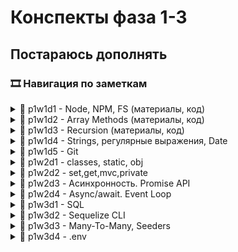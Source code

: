 # Конспекты фаза 1-3

## Постараюсь дополнять

### 🎞 Навигация по заметкам

<details>
  <summary>📌 p1w1d1 - Node, NPM, FS (материалы, код)</summary>
  
  - [*Допы к конспектам*](фаза1/w1d1%20-%20Node,%20NPM,%20FS/)
  - [*Презентация*](https://docs.google.com/presentation/d/1jV0Bt_7btaXPl_Jeg4MiFQielcRdows9/edit#slide=id.p1)
  - [**Начало работы (инициализация проекта, ESLint, Jest)**](фаза1/w1d1%20-%20Node,%20NPM,%20FS/основные%20команды.md)
  - [**Конспект по fs/Common JS/импорт/экспорт**](фаза1/w1d1%20-%20Node,%20NPM,%20FS/конспект.md)
</details>

<details>
  <summary>📌 p1w1d2 - Array Methods (материалы, код)</summary>
  
  - [*Решение задач основными методами*](фаза1/w1d2%20-%20Array%20Methods/)
  - [*Презентация*](https://docs.google.com/presentation/d/13Fy8XU-in5ZU9XSOhZMhYbG5N9Fnm6qu/edit#slide=id.g255419c24b5_0_104)
  - [**Конспект по методам массивов**](фаза1/w1d2%20-%20Array%20Methods/конспект.md)
  - [**Шпаргалка по выбору подходящего метода**](https://github.com/Elbrus-Bootcamp/phase-1/blob/main/resources/js-array-methods.pdf)
  - [*Справочник JavaScript(RU)*](https://code.mu/ru/javascript/manual/)
  - [*Визуальная шпаргалка по методам*](https://only-to-top.ru/blog/coding/2020-12-30-js-array-cheatsheet.html)
  - [*Куча шпаргалок по JS, классам, методам и не только*](https://github.com/virdginiya1903/Frontend-Information?tab=readme-ov-file#JavaScript)
  - [**Наглядная шпаргалка по методам массивов**](https://qlid.ru/articles/31808/)
</details>

<details>
  <summary>📌 p1w1d3 - Recursion (материалы, код)</summary>
  
  - [*Решение задач*](фаза1/w1d3%20-%20Recursion/)
  - [*Презентация*](https://docs.google.com/presentation/d/1Nu5rYRNTuwm-Zl3bycvX4RfkiMRP1Pnq/edit#slide=id.g25378244598_0_104)
  - [**Конспект по рекурсии**](фаза1/w1d3%20-%20Recursion/конспект.md)
  - [**О рекурсии простыми словами**](https://doka.guide/js/recursion/)
  - [*Планшет для рисования*](https://excalidraw.com/)
  - [*Как работает рекурсия – объяснение в блок-схемах и видео*](https://excalidraw.com/)
  - [*Визуализация факториала и Фибоначчи*](https://excalidraw.com/)
</details>

<details>
  <summary>📌 p1w1d4 - Strings, регулярные выражения, Date</summary>
  
  - [*Метод test*](фаза1/w1d4%20-%20Strings,%20RegExp/)
  - [*Презентация*](https://docs.google.com/presentation/d/1_3TJtQlJjnpqEONqwgZiVAdEwe84XYM2/edit#slide=id.g25373cd457b_0_104)
  - [**Конспект**](фаза1/w1d4%20-%20Strings,%20RegExp/конспект.md)
  - [*Основные Методы для String's*](https://dzen.ru/a/XZIGLh6OPwCthM6u)
  - [*40 основных и нестандартных методов для работы со строками*](https://proglib.io/p/40-osnovnyh-i-nestandartnyh-metodov-dlya-raboty-so-strokami-v-javascript-2022-05-19)
  - [*Методы строк в JavaScript: простая шпаргалка с примерами*](https://tproger.ru/articles/metody-strok-v-javascript-shpargalka-dlja-nachinajushhih)
  - [*Короткая шпаргала по строкам*](https://www.internet-technologies.ru/articles/kak-indeksirovat-razbivat-i-manipulirovat-strokami-v-javascript.html)
  - [*Подробный гайд с примерами по регулярным выражениям в JS*](https://tproger.ru/articles/regulyarnye-vyrazheniya-v-javascript-eto-ne-tak-strawno-kak-vy-dumaete)
  - [*Шпаргалка по регулярным выражениям*](https://proglib.io/p/shpargalka-po-regulyarnym-vyrazheniyam-v-javascript-2022-07-17)
  - [**Генератор рег. выражений regex101**](https://regex101.com/)
  - [**Date**](https://doka.guide/js/date/)
  - [*Работа с объектом Date*](https://www.internet-technologies.ru/articles/rabota-s-obektom-date-v-javascript.html)
</details>

<details>
  <summary>📌 p1w1d5 - Git</summary>
  
  ### Подробная инструкция по работе с Git
  - [Работа с git](https://github.com/Elbrus-Bootcamp/git-steps/blob/master/README.md)
  - [Видео о том, как работать с гитом на групповом проекте](https://youtu.be/t0-73o0rVN4)
  ##### Общие рекомендации
  - Один человек делает форк
  - Другие делают клон созданного форка
  - Добавьте всех в коллабораторы
  - Каждый работает в своей ветке
  - Делайте merge как можно чаще!
  ##### Как делать merge?
  - git add -A
  - git commit -m ""
  - git push origin mybranch
  - На github.com нажать "New pull request"
  - Попросить товарища проверить pull-request
</details>

<details>
  <summary>📌 p1w2d1 - classes, static, obj</summary>

- [**Конспект**](фаза1/w2d1%20-%20classes,%20static,%20obj/конспект.md)
- [*Решение задач*](фаза1/w2d1%20-%20classes,%20static,%20obj/)
- [*Презентация*](https://docs.google.com/presentation/d/1UjLUAWAI9bYhwDdVZcqs2oLPwuO3WNE1/edit#slide=id.p1)
- [**Об объектах простыми словами**](https://doka.guide/js/object/)
- [**Подробный удобный гайд по объектам**](https://itchief.ru/javascript/objects)

- [*Apply /Call/ This - это...(подробно)*](https://thecode.media/this/#:~:text=%D0%9A%D0%BB%D1%8E%D1%87%D0%B5%D0%B2%D0%BE%D0%B5%20%D1%81%D0%BB%D0%BE%D0%B2%D0%BE%20this%20%E2%80%94%20%D0%BE%D0%B4%D0%BD%D0%B0%20%D0%B8%D0%B7,%D0%BE%D1%82%20%D1%82%D0%BE%D0%B3%D0%BE%2C%20%D0%B3%D0%B4%D0%B5%20%D0%BE%D0%BD%D0%BE%20%D0%BD%D0%B0%D0%BF%D0%B8%D1%81%D0%B0%D0%BD%D0%BE.)
- [*Apply /Call/ This - это...(коротко)*](https://javascript.ru/tutorial/object/thiskeyword)
- [*Класс в JavaScript: базовый синтаксис и примеры. Часть первая*](https://elbrusboot.camp/blog/klass-v-javascript-bazovyi-sintaksis-i-primiery/)
- [*Класс в JavaScript: базовый синтаксис и примеры. Часть вторая*](https://elbrusboot.camp/blog/klass-v-javascript-bazovyi-sintaksis-i-primiery-chast-vtoraia/)
</details>

<details>
  <summary>📌 p1w2d2 - set,get,mvc,private</summary>

- [**Конспект**](фаза1/w2d2%20-%20set,get,mvc,private/конспект.md)
- [*Решение задач*](фаза1/w2d2%20-%20set,get,mvc,private/)
- [*Презентация*](https://docs.google.com/presentation/d/1IfBB8rU_mkjS80UF5khfxdjlD2vUkRb6/edit#slide=id.p1)
- [*Крутое объяснение что такое Приватные свойства и методы на примере игры*](https://thecode.media/new-oop-private/)
- [*Крутое объяснение что такое Геттеры и Сеттеры*](https://thecode.media/getter/)
- [*Свойства и методы доступа (set/get). Подробно и понятно*](https://metanit.com/web/javascript/4.14.php)
</details>

<details>
  <summary>📌 p1w2d3 - Асинхронность. Promise API</summary>

- [**Конспект**](фаза1/w2d3%20-%20Асинхронность.%20Promise%20API/конспект.md)
- [*Решение задач*](фаза1/w2d3%20-%20Асинхронность.%20Promise%20API/)
- [*Презентация*](https://docs.google.com/presentation/d/1A-LejLC1xsAxaFN1NBHyTMHcqHHUJ1GH/edit#slide=id.p1)
- [*Ассинхронность в JS*](https://doka.guide/js/async-in-js/)
- [*Полезная статья про ассинхронность (максимально подробно)*](https://fuse8.ru/articles/async-javascript)
- [*10 задач по промисам с разбором (поможет подготовиться к собесам*](https://medium.com/nuances-of-programming/%D0%B4%D0%BB%D1%8F-%D0%BF%D0%BE%D0%B4%D0%B3%D0%BE%D1%82%D0%BE%D0%B2%D0%BA%D0%B8-%D0%BA-%D1%81%D0%BE%D0%B1%D0%B5%D1%81%D0%B5%D0%B4%D0%BE%D0%B2%D0%B0%D0%BD%D0%B8%D1%8E-10-%D0%B7%D0%B0%D0%B4%D0%B0%D1%87-%D0%BF%D0%BE-%D0%BF%D1%80%D0%BE%D0%BC%D0%B8%D1%81%D0%B0%D0%BC-javascript-475a7388230e)
</details>

<details>
  <summary>📌 p1w2d4 - Async/await. Event Loop</summary>

- [**Конспект**](фаза1/w2d4%20-%20async_await/конспект.md)
- [*Решение задач*](фаза1/w2d4%20-%20async_await/)
- [*Презентация*](https://docs.google.com/presentation/d/1JWxfdkgloaFmQEgNyDWjs7_cdS90DL2A/edit#slide=id.p1)
- [*async/await*](https://doka.guide/js/async-await/)
- [*Как использовать Fetch вместе с async/await*](https://www.cat-in-web.ru/fetch-async-await/)
- [*Асинхронность Event loop*](https://www.jscamp.app/ru/docs/javascript25)
</details>

<details>
  <summary>📌 p1w3d1 - SQL</summary>

- [**Конспект**](фаза1/w3d1%20-%20SQL/конспект.md)
- [*Решение задач*](фаза1/w3d1%20-%20SQL/)
- [*Презентация*](https://docs.google.com/presentation/d/1WkE57PcNm7KxSExdsQDSgJBzV6FFuUJp/edit#slide=id.g25628f41299_0_104)
- [*Как работает язык SQL*](https://thecode.media/mysql-uroot-p/)
- [*практическая шпаргалка SQL (SQLite) с готовыми запросами*](https://habr.com/ru/articles/792630/#0)
- [*SQL-шпаргалка - основные запросы*](https://antonz.ru/sql-cheatsheet/)
</details>

<details>
  <summary>📌 p1w3d2 - Sequelize CLI</summary>

- [**Конспект**](фаза1/w3d2%20-%20Sequelize%20CLI/конспект.md)
- [*Решение задач*](фаза1/w3d2%20-%20Sequelize%20CLI/)
- [*Презентация*](https://docs.google.com/presentation/d/19DPZwVf7ZM7B5RhPdparV_rREf4Hv32l/edit#slide=id.g256f771efcb_0_406)
- [**Шпаргалка по БД**](фаза1/w3d2%20-%20Sequelize%20CLI/Шпаргалка%20по%20БД.md)
- [*sequelize_intro*](https://github.com/Elbrus-Bootcamp/sequelize_intro)
</details>

<details>
  <summary>📌 p1w3d3 - Many-To-Many, Seeders</summary>

- [**Конспект**](фаза1/w3d3%20-%20Many-To-Many/конспект.md)
- [*Решение задач*](фаза1/w3d3%20-%20Many-To-Many/)
- [*Презентация*](https://docs.google.com/presentation/d/1VhKg1VZQTIuNVNaJemuZzQSKE1LX29-L/edit#slide=id.g256f65624b5_0_104)
</details>

<details>
  <summary>📌 p1w3d4 - .env</summary>

- [**Конспект**](фаза1/w3d4%20-%20env/конспект.md)
- [*Решение задач*](фаза1/w3d4%20-%20env/)
- [*Презентация*](https://docs.google.com/presentation/d/1c_T_ARuJhqFDVgTLa7Xlj4AAgWqSpSor/edit#slide=id.g284d10f3407_1_104)
- [*Пример и гайды по связям "один ко многим" и "многие ко многим"*](https://github.com/Elbrus-Bootcamp/sequelize-relations-example)
</details>